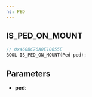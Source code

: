 ```yaml
---
ns: PED
---
```

## IS_PED_ON_MOUNT

```c
// 0x460BC76A0E10655E
BOOL IS_PED_ON_MOUNT(Ped ped);
```

## Parameters
* **ped**:
